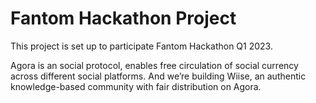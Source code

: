 # Fantom Hackathon Project
This project is set up to participate Fantom Hackathon Q1 2023.

Agora is an social protocol, enables free circulation of social currency across different social platforms.
And we’re building Wiise, an authentic knowledge-based community with fair distribution on Agora.


